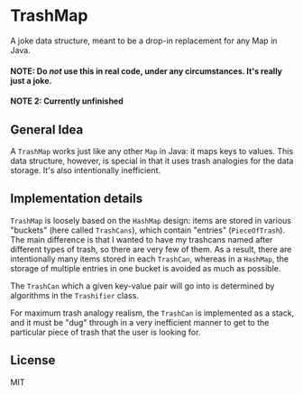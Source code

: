 # TrashMap
A joke data structure, meant to be a drop-in replacement for any Map in Java.

#### NOTE: Do *not* use this in real code, under any circumstances. It's really just a joke.

#### NOTE 2: Currently unfinished

## General Idea

A `TrashMap` works just like any other `Map` in Java: it maps keys to values. This data structure, however, is special
in that it uses trash analogies for the data storage. It's also intentionally inefficient.

## Implementation details

`TrashMap` is loosely based on the `HashMap` design: items are stored in various "buckets" (here called `TrashCans`),
which contain "entries" (`PieceOfTrash`). The main difference is that I wanted to have my trashcans named after different
types of trash, so there are very few of them. As a result, there are intentionally many items stored in each `TrashCan`, whereas in a
`HashMap`, the storage of multiple entries in one bucket is avoided as much as possible.

The `TrashCan` which a given key-value pair will go into is determined by algorithms in the `Trashifier` class.

For maximum trash analogy realism, the `TrashCan` is implemented as a stack, and it must be "dug" through in a very inefficient
manner to get to the particular piece of trash that the user is looking for. 

## License
MIT